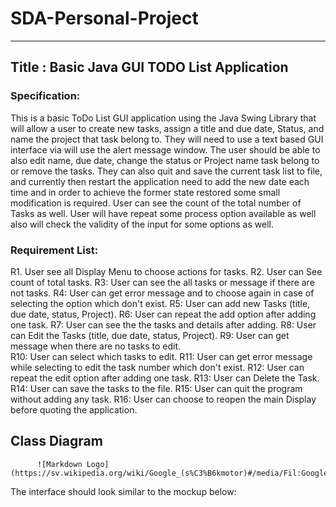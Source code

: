 # SDA-Personal-Project

-----

## Title : Basic Java GUI TODO List Application 

### Specification: 

This is a basic ToDo List GUI application using the Java Swing Library that will allow a user to create new tasks, assign 
a title and due date, Status, and name the project that task belong to. They will need to use a text based GUI interface 
via will use the alert message window. The user should be able to also edit name, due date, change the status or Project 
name task belong to or remove the tasks. They can also quit and save the current task list to file, and currently then 
restart the application need to add the new date each time and in order to achieve the  former state restored some small 
modification is required. User can see the count of the total number of Tasks as well. User will have repeat some process 
option available as well also will check the validity of the input for some options as well.  



### Requirement List: 

R1. User see all Display Menu to choose actions for tasks. 
R2.  User can See count of total tasks. 
R3:  User can see the all tasks or message if there are not tasks.
R4:  User can get error message and to choose again in case of selecting the option which don't exist.
R5:  User can add new Tasks (title, due date, status, Project).
R6:  User can repeat the add option after adding one task.
R7:  User can see the the tasks and details after adding.
R8:  User can Edit the Tasks (title, due date, status, Project). 
R9:  User can get message when there are no tasks to edit.  
R10: User can select which tasks to edit. 
R11: User can get error message while selecting to edit the task number which don't exist. 
R12: User can repeat the edit option after adding one task. 
R13: User can Delete the Task.
R14: User can save the tasks to the file.
R15: User can quit the program without adding any task.
R16: User can choose to reopen the main Display before quoting the application.

## Class Diagram 

       
          ![Markdown Logo](https://sv.wikipedia.org/wiki/Google_(s%C3%B6kmotor)#/media/Fil:GoogleLogoSept12015.png)


The interface should look similar to the mockup below:
 